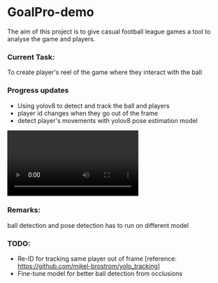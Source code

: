 # GoalPro-demo
The aim of this project is to give casual football league games a tool to analyse the game and players.

### Current Task: 
To create player's reel of the game where they interact with the ball

### Progress updates
- Using yolov8 to detect and track the ball and players
- player id changes when they go out of the frame
- detect player's movements with yolov8 pose estimation model

![demo](https://github.com/naomichoy/GoalPro-demo-yolov8/demo-yolov8-480p.mp4)

### Remarks: 
ball detection and pose detection has to run on different model

### TODO: 
- Re-ID for tracking same player out of frame [reference: https://github.com/mikel-brostrom/yolo_tracking]
- Fine-tune model for better ball detection from occlusions

